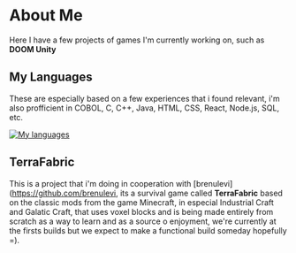 # About Me

Here I have a few projects of games I'm currently working on, such as **DOOM Unity**

## My Languages

These are especially based on a few experiences that i found relevant, i'm also profficient in COBOL, C, C++, Java, HTML, CSS, React, Node.js, SQL, etc.

[![My languages](https://github-readme-stats.vercel.app/api/top-langs/?username=Dalla-Rosa&layout=compact&theme=vue&hide=shaderlab,hlsl&langs_count=7)](https://github.com/Dalla-Rosa?tab=repositories)

## TerraFabric

This is a project that i'm doing in cooperation with [brenulevi](https://github.com/brenulevi, its a survival game called **TerraFabric** based on the classic mods from the game Minecraft, in especial Industrial Craft and Galatic Craft, that uses voxel blocks and is being made entirely from scratch as a way to learn and as a source o enjoyment, we're currently at the firsts builds but we expect to make a functional build someday hopefully =).
